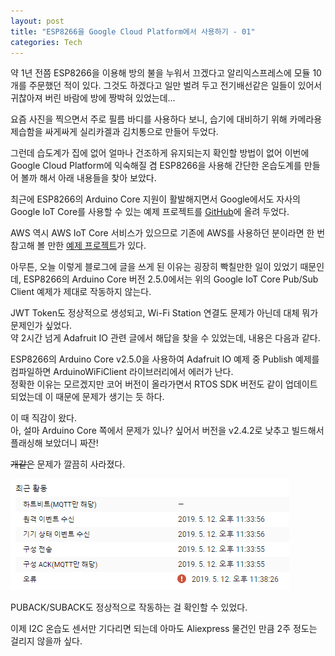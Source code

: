 ```yaml
---
layout: post
title: "ESP8266을 Google Cloud Platform에서 사용하기 - 01"
categories: Tech
---
```


약 1년 전쯤 ESP8266을 이용해 방의 불을 누워서 끄겠다고 알리익스프레스에 모듈 10개를 주문했던 적이 있다.  <!--excerpt-->
그것도 하겠다고 일만 벌려 두고 전기배선같은 일들이 있어서 귀찮아져 버린 바람에 방에 짱박혀 있었는데...  

요즘 사진을 찍으면서 주로 필름 바디를 사용하다 보니, 습기에 대비하기 위해 카메라용 제습함을 싸게싸게 실리카겔과 김치통으로 만들어 두었다.  

그런데 습도계가 집에 없어 얼마나 건조하게 유지되는지 확인할 방법이 없어 이번에 Google Cloud Platform에 익숙해질 겸 ESP8266을 사용해 간단한 온습도계를 만들어 볼까 해서 아래 내용들을 찾아 보았다.

최근에 ESP8266의 Arduino Core 지원이 활발해지면서 Google에서도 자사의 Google IoT Core를 사용할 수 있는 예제 프로젝트를 [GitHub]("https://github.com/GoogleCloudPlatform/google-cloud-iot-arduino")에 올려 두었다.  

AWS 역시 AWS IoT Core 서비스가 있으므로 기존에 AWS를 사용하던 분이라면 한 번 참고해 볼 만한 [예제 프로젝트]("https://github.com/debsahu/ESP-MQTT-AWS-IoT-Core")가 있다.

아무튼, 오늘 이렇게 블로그에 글을 쓰게 된 이유는 굉장히 빡칠만한 일이 있었기 때문인데, ESP8266의 Arduino Core 버전 2.5.0에서는 위의 Google IoT Core Pub/Sub Client 예제가 제대로 작동하지 않는다.

JWT Token도 정상적으로 생성되고, Wi-Fi Station 연결도 문제가 아닌데 대체 뭐가 문제인가 싶었다.  
약 2시간 넘게 Adafruit IO 관련 글에서 해답을 찾을 수 있었는데, 내용은 다음과 같다.  

ESP8266의 Arduino Core v2.5.0을 사용하여 Adafruit IO 예제 중 Publish 예제를 컴파일하면 ArduinoWiFiClient 라이브러리에서 에러가 난다.  
정확한 이유는 모르겠지만 코어 버전이 올라가면서 RTOS SDK 버전도 같이 업데이트 되었는데 이 때문에 문제가 생기는 듯 하다.  

이 때 직감이 왔다.  
아, 설마 Arduino Core 쪽에서 문제가 있나? 싶어서 버전을 v2.4.2로 낮추고 빌드해서 플래싱해 보았더니 짜잔!  

~~개같은~~ 문제가 깔끔히 사라졌다.  

[![capture.png](/assets/img/2019-05-12/capture.png)](/assets/img/2019-05-12/capture.png)

PUBACK/SUBACK도 정상적으로 작동하는 걸 확인할 수 있었다.

이제 I2C 온습도 센서만 기다리면 되는데 아마도 Aliexpress 물건인 만큼 2주 정도는 걸리지 않을까 싶다.
